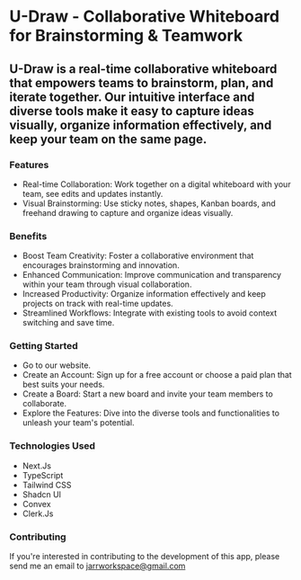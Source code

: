 # U-Draw - Collaborative Whiteboard for Brainstorming & Teamwork
## U-Draw is a real-time collaborative whiteboard that empowers teams to brainstorm, plan, and iterate together. Our intuitive interface and diverse tools make it easy to capture ideas visually, organize information effectively, and keep your team on the same page.

### Features
-  Real-time Collaboration: Work together on a digital whiteboard with your team, see edits and updates instantly.
-  Visual Brainstorming: Use sticky notes, shapes, Kanban boards, and freehand drawing to capture and organize ideas visually.

### Benefits
-  Boost Team Creativity: Foster a collaborative environment that encourages brainstorming and innovation.
-  Enhanced Communication: Improve communication and transparency within your team through visual collaboration.
-  Increased Productivity: Organize information effectively and keep projects on track with real-time updates.
-  Streamlined Workflows: Integrate with existing tools to avoid context switching and save time.
  
### Getting Started
-  Go to our website.
-  Create an Account: Sign up for a free account or choose a paid plan that best suits your needs.
-  Create a Board: Start a new board and invite your team members to collaborate.
-  Explore the Features: Dive into the diverse tools and functionalities to unleash your team's potential.

### Technologies Used

- Next.Js
- TypeScript
- Tailwind CSS
- Shadcn UI
- Convex
- Clerk.Js

### Contributing

If you're interested in contributing to the development of this app, please send me an email to jarrworkspace@gmail.com
